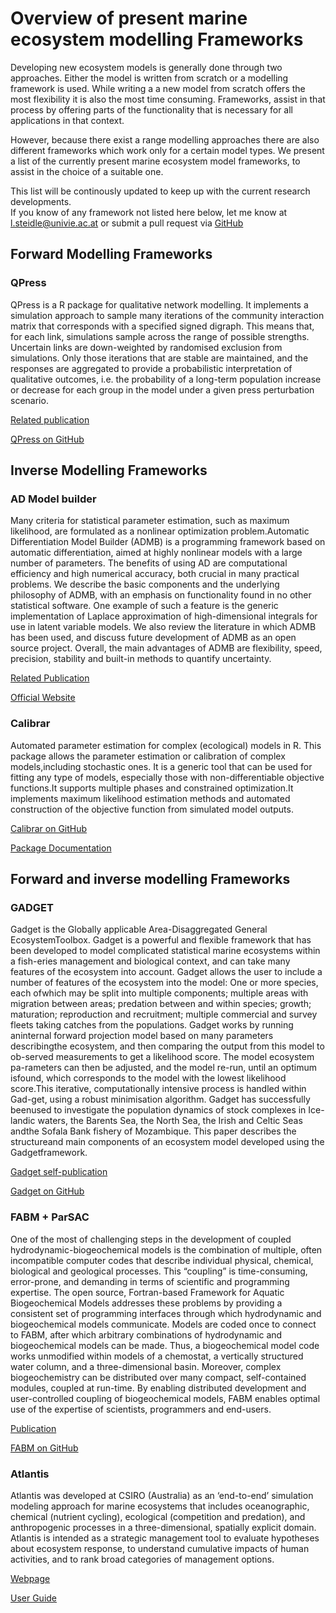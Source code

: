 # Overview of present marine ecosystem modelling Frameworks

Developing new ecosystem models is generally done through two approaches. Either the model is written from scratch or a modelling framework is used. While writing a a new model from scratch offers the most flexibility it is also the most time consuming. Frameworks, assist in that process by offering parts of the functionality that is necessary for all applications in that context.

However, because there exist a range modelling approaches there are also different frameworks which work only for a certain model types. We present a list of the currently present marine ecosystem model frameworks, to assist in the choice of a suitable one.

This list will be continously updated to keep up with the current research developments.  
If you know of any framework not listed here below, let me know at l.steidle@univie.ac.at or submit a pull request via [GitHub](github.com/465b/465b.github.io)

## Forward Modelling Frameworks

### QPress

QPress is a R package for qualitative network modelling. It implements a simulation approach to sample many iterations of the community interaction matrix that corresponds with a specified signed digraph. This means that, for each link, simulations sample across the range of possible strengths. Uncertain links are down-weighted by randomised exclusion from simulations. Only those iterations that are stable are maintained, and the responses are aggregated to provide a probabilistic interpretation of qualitative outcomes, i.e. the probability of a long-term population increase or decrease for each group in the model under a given press perturbation scenario.

[Related publication](https://doi.org/10.1016/j.marpol.2020.103832)

[QPress on GitHub](https://github.com/SWotherspoon/QPress)

## Inverse Modelling Frameworks

### AD Model builder

Many criteria for statistical parameter estimation, such as maximum likelihood, are formulated as a nonlinear optimization problem.Automatic Differentiation Model Builder \(ADMB\) is a programming framework based on automatic differentiation, aimed at highly nonlinear models with a large number of parameters. The benefits of using AD are computational efficiency and high numerical accuracy, both crucial in many practical problems. We describe the basic components and the underlying philosophy of ADMB, with an emphasis on functionality found in no other statistical software. One example of such a feature is the generic implementation of Laplace approximation of high-dimensional integrals for use in latent variable models. We also review the literature in which ADMB has been used, and discuss future development of ADMB as an open source project. Overall, the main advantages of ADMB are flexibility, speed, precision, stability and built-in methods to quantify uncertainty.

[Related Publication](https://www.tandfonline.com/doi/full/10.1080/10556788.2011.597854)

[Official Website](http://www.admb-project.org/)

### Calibrar

Automated parameter estimation for complex \(ecological\) models in R. This package allows the parameter estimation or calibration of complex models,including stochastic ones. It is a generic tool that can be used for fitting any type of models, especially those with non-differentiable objective functions.It supports multiple phases and constrained optimization.It implements maximum likelihood estimation methods and automated construction of the objective function from simulated model outputs.

[Calibrar on GitHub](http://roliveros-ramos.github.io/calibrar)

[Package Documentation](https://cran.r-project.org/web/packages/calibrar/calibrar.pdf)

## Forward and inverse modelling Frameworks

### GADGET

Gadget is the Globally applicable Area-Disaggregated General EcosystemToolbox. Gadget is a powerful and flexible framework that has been developed to model complicated statistical marine ecosystems within a fish-eries management and biological context, and can take many features of the ecosystem into account. Gadget allows the user to include a number of features of the ecosystem into the model: One or more species, each ofwhich may be split into multiple components; multiple areas with migration between areas; predation between and within species; growth; maturation; reproduction and recruitment; multiple commercial and survey fleets taking catches from the populations. Gadget works by running aninternal forward projection model based on many parameters describingthe ecosystem, and then comparing the output from this model to ob-served measurements to get a likelihood score. The model ecosystem pa-rameters can then be adjusted, and the model re-run, until an optimum isfound, which corresponds to the model with the lowest likelihood score.This iterative, computationally intensive process is handled within Gad-get, using a robust minimisation algorithm. Gadget has successfully beenused to investigate the population dynamics of stock complexes in Ice-landic waters, the Barents Sea, the North Sea, the Irish and Celtic Seas andthe Sofala Bank fishery of Mozambique. This paper describes the structureand main components of an ecosystem model developed using the Gadgetframework.

[Gadget self-publication](https://core.ac.uk/reader/52043609)

[Gadget on GitHub](https://github.com/Hafro/gadget2)

### FABM + ParSAC

One of the most of challenging steps in the development of coupled hydrodynamic-biogeochemical models is the combination of multiple, often incompatible computer codes that describe individual physical, chemical, biological and geological processes. This “coupling” is time-consuming, error-prone, and demanding in terms of scientific and programming expertise. The open source, Fortran-based Framework for Aquatic Biogeochemical Models addresses these problems by providing a consistent set of programming interfaces through which hydrodynamic and biogeochemical models communicate. Models are coded once to connect to FABM, after which arbitrary combinations of hydrodynamic and biogeochemical models can be made. Thus, a biogeochemical model code works unmodified within models of a chemostat, a vertically structured water column, and a three-dimensional basin. Moreover, complex biogeochemistry can be distributed over many compact, self-contained modules, coupled at run-time. By enabling distributed development and user-controlled coupling of biogeochemical models, FABM enables optimal use of the expertise of scientists, programmers and end-users.

[Publication](https://doi.org/10.1016/j.envsoft.2014.04.002)

[FABM on GitHub](https://github.com/fabm-model/fabm)

### Atlantis

Atlantis was developed at CSIRO \(Australia\) as an ‘end-to-end’ simulation modeling approach for marine ecosystems that includes oceanographic, chemical \(nutrient cycling\), ecological \(competition and predation\), and anthropogenic processes in a three-dimensional, spatially explicit domain. Atlantis is intended as a strategic management tool to evaluate hypotheses about ecosystem response, to understand cumulative impacts of human activities, and to rank broad categories of management options.

[Webpage](https://www.nwfsc.noaa.gov/research/divisions/cb/ecosystem/marineecology/aem.cfm)

[User Guide](https://research.csiro.au/atlantis/?ddownload=111)

